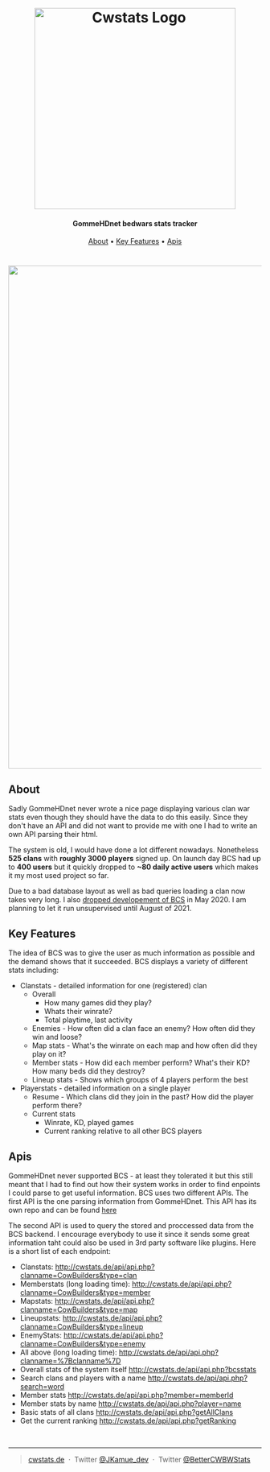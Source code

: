 
<h1 align="center">
  <br>
  <a href="https://cwstats.de"><img src="http://cwstats.de/img/logo_leather_small.png" alt="Cwstats Logo" width="400"></a>
</h1>

<h4 align="center">GommeHDnet bedwars stats tracker</h4>


<p align="center">
  <a href="#about">About</a> •
  <a href="#key-features">Key Features</a> •
  <a href="#apis">Apis</a>
</p>

<h1 align="center">
<img src="http://cwstats.de/img/cwstats-demo.png" width="1000">
</h1>

## About

Sadly GommeHDnet never wrote a nice page displaying various clan war stats even though they should have the data to do this easily.
Since they don't have an API and did not want to provide me with one I had to write an own API parsing their html.

The system is old, I would have done a lot different nowadays. Nonetheless **525 clans** with **roughly 3000 players** signed up.
On launch day BCS had up to **400 users** but it quickly dropped to **~80 daily active users** which makes it my most used project so far.

Due to a bad database layout as well as bad queries loading a clan now takes very long. I also <a href="https://twitter.com/BetterCWBWStats/status/1259823049903407106">dropped developement of BCS</a> in May 2020.
I am planning to let it run unsupervised until August of 2021.

  
## Key Features

The idea of BCS was to give the user as much information as possible and the demand shows that it succeeded.
BCS displays a variety of different stats including:

* Clanstats - detailed information for one (registered) clan
  * Overall
    * How many games did they play?
    * Whats their winrate?
    * Total playtime, last activity
  * Enemies - How often did a clan face an enemy? How often did they win and loose?
  * Map stats - What's the winrate on each map and how often did they play on it?
  * Member stats - How did each member perform? What's their KD? How many beds did they destroy?
  * Lineup stats - Shows which groups of 4 players perform the best
* Playerstats - detailed information on a single player
  * Resume - Which clans did they join in the past? How did the player perform there?
  * Current stats
    * Winrate, KD, played games
    * Current ranking relative to all other BCS players
  

## Apis

GommeHDnet never supported BCS - at least they tolerated it but this still meant that I had to find out how their system works in order to find enpoints I could parse to get useful information. BCS uses two different APIs. The first API is the one parsing information from GommeHDnet. This API has its own repo and can be found <a href="https://github.com/JKamue/GommeApi">here</a>
 
The second API is used to query the stored and proccessed data from the BCS backend. 
I encourage everybody to use it since it sends some great information taht could also be used in 3rd party software like plugins.
Here is a short list of each endpoint:
* Clanstats: http://cwstats.de/api/api.php?clanname=CowBuilders&type=clan
* Memberstats (long loading time): http://cwstats.de/api/api.php?clanname=CowBuilders&type=member
* Mapstats: http://cwstats.de/api/api.php?clanname=CowBuilders&type=map
* Lineupstats: http://cwstats.de/api/api.php?clanname=CowBuilders&type=lineup
* EnemyStats: http://cwstats.de/api/api.php?clanname=CowBuilders&type=enemy
* All above (long loading time): http://cwstats.de/api/api.php?clanname=%7Bclanname%7D
* Overall stats of the system itself http://cwstats.de/api/api.php?bcsstats
* Search clans and players with a name http://cwstats.de/api/api.php?search=word
* Member stats http://cwstats.de/api/api.php?member=memberId
* Member stats by name http://cwstats.de/api/api.php?player=name
* Basic stats of all clans http://cwstats.de/api/api.php?getAllClans
* Get the current ranking http://cwstats.de/api/api.php?getRanking
<br>

---
> [cwstats.de](https://www.cwstats.de) &nbsp;&middot;&nbsp;
> Twitter [@JKamue_dev](https://twitter.com/JKamue_dev) &nbsp;&middot;&nbsp;
> Twitter [@BetterCWBWStats](https://twitter.com/BetterCWBWStats)

